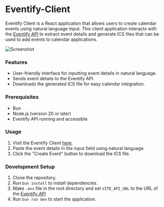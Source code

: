 # Eventify-Client

Eventify Client is a React application that allows users to create calendar events using natural language input. This client application interacts with the [Eventify API](https://github.com/whuang214/eventify-api) to extract event details and generate ICS files that can be used to add events to calendar applications.

![Screenshot](https://i.imgur.com/UNtYh53.jpeg)

### Features

- User-friendly interface for inputting event details in natural language.
- Sends event details to the Eventify API.
- Downloads the generated ICS file for easy calendar integration.

### Prerequisites

- Bun
- Node.js (version 20 or later)
- Eventify API running and accessible

### Usage

1. Visit the Eventify Client [here](https://eventify-neon.vercel.app/).
2. Paste the event details in the input field using natural language.
3. Click the "Create Event" button to download the ICS file.

### Development Setup

1. Clone the repository.
2. Run `bun install` to install dependencies.
3. Make `.env` file in the root directory and set `VITE_API_URL` to the URL of the [Eventify API](https://github.com/whuang214/eventify-api)
4. Run `bun run dev` to start the application.
